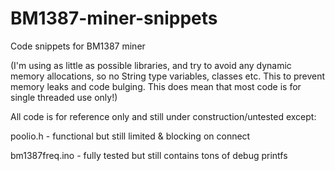 # BM1387-miner-snippets
Code snippets for BM1387 miner

(I'm using as little as possible libraries, and try to avoid any dynamic memory allocations, so no String type variables, classes etc. This to prevent memory leaks and code bulging. This does mean that most code is for single threaded use only!)

All code is for reference only and still under construction/untested except:

poolio.h - functional but still limited & blocking on connect

bm1387freq.ino - fully tested but still contains tons of debug printfs

